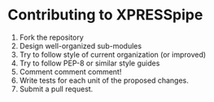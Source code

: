 # Contributing to XPRESSpipe 

1. Fork the repository
2. Design well-organized sub-modules
3. Try to follow style of current organization (or improved)
4. Try to follow PEP-8 or similar style guides 
5. Comment comment comment!
6. Write tests for each unit of the proposed changes.
7. Submit a pull request.
